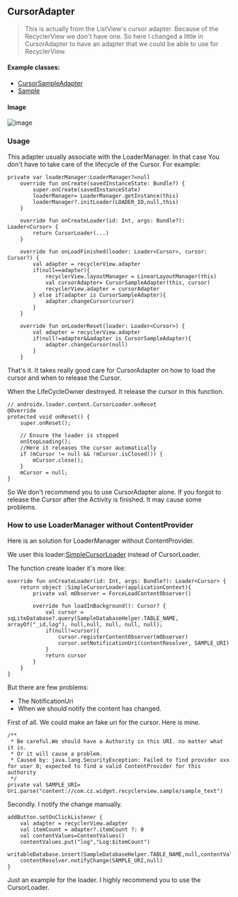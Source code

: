 ## CursorAdapter

> This is actually from the ListView's cursor adapter. Because of the RecyclerView we don't have one.
  So here I changed a little in CursorAdapter to have an adapter that we could be able to use for RecyclerView.

#### Example classes:

* [CursorSampleAdapter](app/src/main/java/com/cz/widget/recyclerview/sample/adapter/impl/CursorSampleAdapter.java)
* [Sample](app/src/main/java/com/cz/widget/recyclerview/sample/adapter/CursorSampleActivity.java)

#### Image
![image](../image/cursor_adapter.gif)

### Usage

This adapter usually associate with the LoaderManager. In that case You don't have to take care of the lifecycle of the Cursor.
For example:

```
private var loaderManager:LoaderManager?=null
    override fun onCreate(savedInstanceState: Bundle?) {
        super.onCreate(savedInstanceState)
        loaderManager= LoaderManager.getInstance(this)
        loaderManager?.initLoader(LOADER_ID,null,this)
    }

    override fun onCreateLoader(id: Int, args: Bundle?): Loader<Cursor> {
        return CursorLoader(...)
    }

    override fun onLoadFinished(loader: Loader<Cursor>, cursor: Cursor?) {
        val adapter = recyclerView.adapter
        if(null==adapter){
            recyclerView.layoutManager = LinearLayoutManager(this)
            val cursorAdapter= CursorSampleAdapter(this, cursor)
            recyclerView.adapter = cursorAdapter
        } else if(adapter is CursorSampleAdapter){
            adapter.changeCursor(cursor)
        }
    }

    override fun onLoaderReset(loader: Loader<Cursor>) {
        val adapter = recyclerView.adapter
        if(null!=adapter&&adapter is CursorSampleAdapter){
            adapter.changeCursor(null)
        }
    }
```

That's it. It takes really good care for CursorAdapter on how to load the cursor and when to release the Cursor.

When the LifeCycleOwner destroyed. It release the cursor in this function.

```
// androidx.loader.content.CursorLoader.onReset
@Override
protected void onReset() {
    super.onReset();

    // Ensure the loader is stopped
    onStopLoading();
    //Here it releases the cursor automatically
    if (mCursor != null && !mCursor.isClosed()) {
        mCursor.close();
    }
    mCursor = null;
}
```

So We don't recommend you to use CursorAdapter alone. If you forgot to release the Cursor after the Activity is finished.
It may cause some problems.

### How to use LoaderManager without ContentProvider

Here is an solution for LoaderManager without ContentProvider.

We user this loader:[SimpleCursorLoader](app/src/main/java/com/cz/widget/recyclerview/sample/adapter/db/SimpleCursorLoader.java) instead of CursorLoader.

The function create loader it's more like:

```
override fun onCreateLoader(id: Int, args: Bundle?): Loader<Cursor> {
    return object :SimpleCursorLoader(applicationContext){
        private val mObserver = ForceLoadContentObserver()

        override fun loadInBackground(): Cursor? {
            val cursor = sqLiteDatabase?.query(SampleDatabaseHelper.TABLE_NAME, arrayOf("_id,log"), null,null, null, null, null);
            if(null!=cursor){
                cursor.registerContentObserver(mObserver)
                cursor.setNotificationUri(contentResolver, SAMPLE_URI)
            }
            return cursor
        }
    }
}
```

But there are few problems:
* The NotificationUri
* When we should notify the content has changed.

First of all. We could make an fake uri for the cursor. Here is mine.

```
/**
 * Be careful.We should have a Authority in this URI. no matter what it is.
 * Or it will cause a problem.
 * Caused by: java.lang.SecurityException: Failed to find provider xxx for user 0; expected to find a valid ContentProvider for this authority
 */
private val SAMPLE_URI= Uri.parse("content://com.cz.widget.recyclerview.sample/sample_text")
```

Secondly. I notify the change manually.

```
addButton.setOnClickListener {
    val adapter = recyclerView.adapter
    val itemCount = adapter?.itemCount ?: 0
    val contentValues=ContentValues()
    contentValues.put("log","Log:$itemCount")
    writableDatabase.insert(SampleDatabaseHelper.TABLE_NAME,null,contentValues)
    contentResolver.notifyChange(SAMPLE_URI,null)
}
```

Just an example for the loader. I highly recommend you to use the CursorLoader.